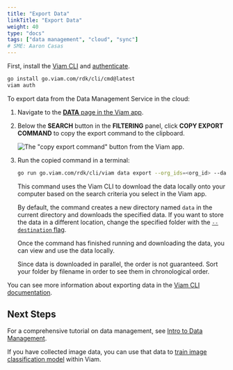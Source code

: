 ```yaml
---
title: "Export Data"
linkTitle: "Export Data"
weight: 40
type: "docs"
tags: ["data management", "cloud", "sync"]
# SME: Aaron Casas
---
```


First, install the [Viam CLI](/manage/cli) and [authenticate](/manage/cli/#authenticate).

``` bash
go install go.viam.com/rdk/cli/cmd@latest
viam auth
```

To export data from the Data Management Service in the cloud:

1. Navigate to the [**DATA** page in the Viam app](https://app.viam.com/data/view).
2. Below the **SEARCH** button in the **FILTERING** panel, click **COPY EXPORT COMMAND** to copy the export command to the clipboard.

   ![The "copy export command" button from the Viam app.](../img/copy_command.png)

3. Run the copied command in a terminal:

   ```sh
   go run go.viam.com/rdk/cli/viam data export --org_ids=<org_id> --data_type=binary --mime_types=<mime_types> --destination=.
   ```

   This command uses the Viam CLI to download the data locally onto your computer based on the search criteria you select in the Viam app.

   By default, the command creates a new directory named `data` in the current directory and downloads the specified data.
   If you want to store the data in a different location, change the specified folder with the [`--destination` flag](../../cli/#named-arguments).

   Once the command has finished running and downloading the data, you can view and use the data locally.

   Since data is downloaded in parallel, the order is not guaranteed.
   Sort your folder by filename in order to see them in chronological order.

You can see more information about exporting data in the [Viam CLI documentation](/manage/cli/#data).

## Next Steps

For a comprehensive tutorial on data management, see [Intro to Data Management](../../../tutorials/services/data-management-tutorial).

If you have collected image data, you can use that data to [train image classification model](../train-model) within Viam.
